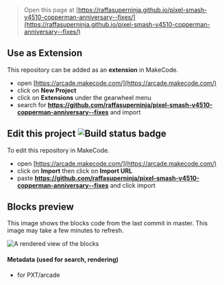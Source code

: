  


> Open this page at [https://raffasuperninja.github.io/pixel-smash-v4510-copperman-anniversary--fixes/](https://raffasuperninja.github.io/pixel-smash-v4510-copperman-anniversary--fixes/)

## Use as Extension

This repository can be added as an **extension** in MakeCode.

* open [https://arcade.makecode.com/](https://arcade.makecode.com/)
* click on **New Project**
* click on **Extensions** under the gearwheel menu
* search for **https://github.com/raffasuperninja/pixel-smash-v4510-copperman-anniversary--fixes** and import

## Edit this project ![Build status badge](https://github.com/raffasuperninja/pixel-smash-v4510-copperman-anniversary--fixes/workflows/MakeCode/badge.svg)

To edit this repository in MakeCode.

* open [https://arcade.makecode.com/](https://arcade.makecode.com/)
* click on **Import** then click on **Import URL**
* paste **https://github.com/raffasuperninja/pixel-smash-v4510-copperman-anniversary--fixes** and click import

## Blocks preview

This image shows the blocks code from the last commit in master.
This image may take a few minutes to refresh.

![A rendered view of the blocks](https://github.com/raffasuperninja/pixel-smash-v4510-copperman-anniversary--fixes/raw/master/.github/makecode/blocks.png)

#### Metadata (used for search, rendering)

* for PXT/arcade
<script src="https://makecode.com/gh-pages-embed.js"></script><script>makeCodeRender("{{ site.makecode.home_url }}", "{{ site.github.owner_name }}/{{ site.github.repository_name }}");</script>
